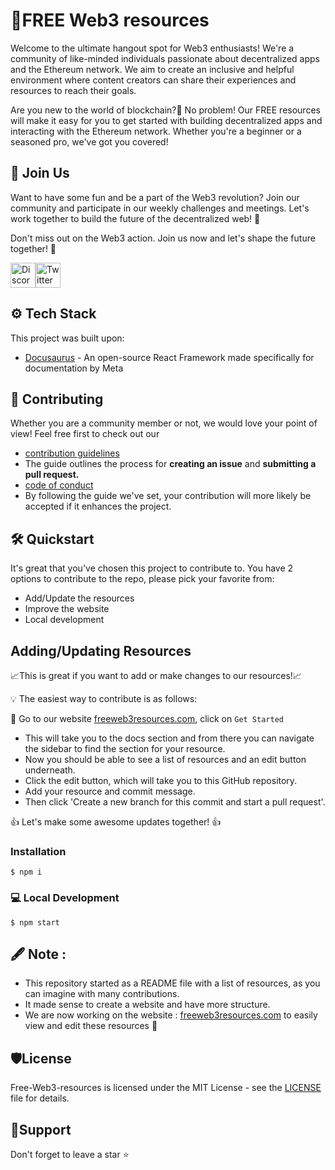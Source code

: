 # 🚀FREE Web3 resources

Welcome to the ultimate hangout spot for Web3 enthusiasts! We're a community of like-minded individuals passionate about decentralized apps and the Ethereum network. We aim to create an inclusive and helpful environment where content creators can share their experiences and resources to reach their goals.

Are you new to the world of blockchain?🤔 No problem! Our FREE resources will make it easy for you to get started with building decentralized apps and interacting with the Ethereum network. Whether you're a beginner or a seasoned pro, we've got you covered!

## 👋 Join Us 
Want to have some fun and be a part of the Web3 revolution? Join our community and participate in our weekly challenges and meetings. Let's work together to build the future of the decentralized web! 🚀

Don't miss out on the Web3 action. Join us now and let's shape the future together! 🌟

<a href="https://discord.com/invite/cRjhjFRRre"><img src="https://cdn.worldvectorlogo.com/logos/discord-6.svg" title="Discord" alt="Discord Community" width="40"/></a><a href="https://twitter.com/4ccommunityhq"><img src="https://cdn.worldvectorlogo.com/logos/twitter-6.svg" title="Twitter" alt="Twitter Account" width="40"/></a>

## ⚙️ Tech Stack
This project was built upon:
- [Docusaurus](https://opensource.fb.com/projects/docusaurus/) - An open-source React Framework made specifically for documentation by Meta

## 🧰 Contributing
Whether you are a community member or not, we would love your point of view! Feel free first to check out our
- [contribution guidelines](https://github.com/FrancescoXX/free-Web3-resources/blob/6d8457aa1dada8a773791f68efc175bd534866ad/CONTRIBUTING.md) 
- The guide outlines the process for **creating an issue** and **submitting a pull request.**
- [code of conduct](https://github.com/FrancescoXX/free-Web3-resources/blob/6d8457aa1dada8a773791f68efc175bd534866ad/CODE_OF_CONDUCT.md)
- By following the guide we've set, your contribution will more likely be accepted if it enhances the project. 

## 🛠️ Quickstart
It's great that you've chosen this project to contribute to. You have 2 options to contribute to the repo, please pick your favorite from:

- Add/Update the resources
- Improve the website 
- Local development

## Adding/Updating Resources
📈This is great if you want to add or make changes to our resources!📈

   💡 The easiest way to contribute is as follows:

🔗 Go to our website [freeweb3resources.com](https://www.freeweb3resources.com/), click on `Get Started`<br>
- This will take you to the docs section and from there you can navigate the sidebar to find the section for your resource.<br>
- Now you should be able to see a list of resources and an edit button underneath.<br>
- Click the edit button, which will take you to this GitHub repository.<br>
- Add your resource and commit message.<br>
- Then click 'Create a new branch for this commit and start a pull request'.<br>

👍 Let's make some awesome updates together! 👍

### Installation

```
$ npm i
```

###  💻 Local Development

```
$ npm start
```


## 🖋️ Note :
+ This repository started as a README file with a list of resources, as you can imagine with many contributions.
+ It made sense to create a website and have more structure.
+ We are now working on the website : [freeweb3resources.com](https://www.freeweb3resources.com/) to easily view and edit these resources 🔗 


## 🛡️License
Free-Web3-resources is licensed under the MIT License - see the <a href="https://github.com/FrancescoXX/free-Web3-resources/blob/6d8457aa1dada8a773791f68efc175bd534866ad/LICENSE">LICENSE</a> file for details.

## 🙏Support
Don't forget to leave a star ⭐️
